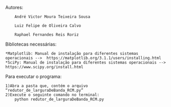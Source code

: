 Autores:
		
		André Victor Moura Teixeira Sousa

		Luiz Felipe de Oliveira Calvo

		Raphael Fernandes Reis Roriz


Bibliotecas necessárias: 

	*Matplotlib: Manual de instalação para diferentes sistemas operacionais -->  https://matplotlib.org/3.1.1/users/installing.html
 	*SciPy: Manual de instalação para diferentes sistemas operacionais --> https://www.scipy.org/install.html


Para executar o programa:

	1)Abra a pasta que, contém o arquivo “redutor_de_larguraDeBanda_RCM.py”
	2)Execute o seguinte comando no terminal: 
		python redutor_de_larguraDeBanda_RCM.py 


